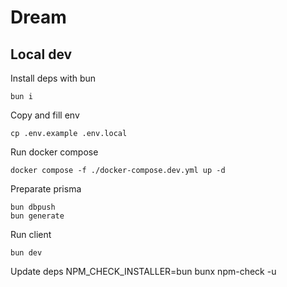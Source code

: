# Dream

## Local dev

Install deps with bun

```
bun i
```

Copy and fill env

```
cp .env.example .env.local
```

Run docker compose

```
docker compose -f ./docker-compose.dev.yml up -d
```

Preparate prisma

```
bun dbpush
bun generate
```

Run client

```
bun dev
```

Update deps
NPM_CHECK_INSTALLER=bun bunx npm-check -u
